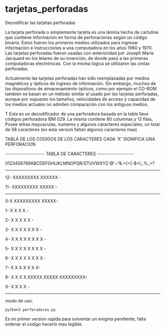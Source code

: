 # tarjetas_perforadas
Decodificar las tarjetas perforadas 

La tarjeta perforada o simplemente tarjeta es una lámina hecha de cartulina que 
contiene información en forma de perforaciones según un código binario. Estos fueron 
los primeros medios utilizados para ingresar información e instrucciones a una computadora 
en los años 1960 y 1970. Las tarjetas perforadas fueron usadas con anterioridad por Joseph 
Marie Jacquard en los telares de su invención, de donde pasó a las primeras computadoras 
electrónicas. Con la misma lógica se utilizaron las cintas perforadas.

Actualmente las tarjetas perforadas han sido reemplazadas por medios magnéticos y ópticos de 
ingreso de información. Sin embargo, muchos de los dispositivos de almacenamiento ópticos, como 
por ejemplo el CD-ROM también se basan en un método similar al usado por las tarjetas perforadas, 
aunque por supuesto los tamaños, velocidades de acceso y capacidad de los medios actuales no 
admiten comparación con los antiguos medios. 

T
Esta es un decodificador de una perforadora basada en la tabla llave códigos 
perforadora IBM 029. La misma contiene 80 columnas y 12 filas, Posee letras mayusculas, 
numeros y algunos caracteres especiales, un total de 58 caracteres (en esta version faltan algunos 
caracteres mas)



TABLA DE LOS CODIGOS DE LOS CARACTERES CADA 'X' SIGNIFICA UNA PERFORACION 

  -------------------- TABLA DE CARACTERES -------------------
 
   0123456789ABCDEFGHIJKLMNOPQR/STUVWXYZ:@'~“&.<(+|-$*);,%_>?  

  ------------------------------------------------------------  

12-          XXXXXXXXX                       XXXXXX          - 

11-                   XXXXXXXXX                    XXXXX     - 

  ------------------------------------------------------------ 

 0-X                           XXXXXXXXX                XXXXX- 

 1- X        X        X        X                             - 

 2-  X        X        X        X       X                    - 

 3-   X        X        X        X            X     X   X    - 

 4-    X        X        X        X      X     X     X   X   - 

 5-     X        X        X        X      X     X     X   X  - 

 6-      X        X        X        X      X     X     X   X - 

 7-       X        X        X        X      X     X         X- 

 8-        X        X        X        X XXXXX XXXXX XXXXXXXXX- 

 9-         X        X        X        X                     - 

  ------------------------------------------------------------ 

modo de uso:

	python3 perforadoras.py
 
 

Es mi primer version rapida para solventar un enigma pendiente, falta ordenar el codigo hacerlo mas legible.

